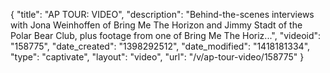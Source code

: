 {
    "title": "AP TOUR: VIDEO",
    "description": "Behind-the-scenes interviews with Jona Weinhoffen of Bring Me The Horizon and Jimmy Stadt of the Polar Bear Club, plus footage from one of Bring Me The Horiz...",
    "videoid": "158775",
    "date_created": "1398292512",
    "date_modified": "1418181334",
    "type": "captivate",
    "layout": "video",
    "url": "\/v\/ap-tour-video\/158775"
}